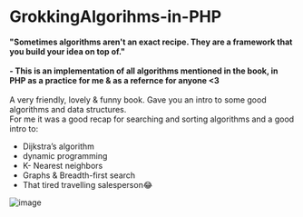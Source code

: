 # GrokkingAlgorihms-in-PHP
<strong>"Sometimes algorithms aren't an exact recipe. They are a framework that you build your idea on top of." </strong>
<br/><br/><strong> - This is an implementation of  all algorithms mentioned in the book, in PHP as a practice for me & as a refernce for anyone <3  </strong>
<br/><br/>A very friendly, lovely &amp; funny book. Gave you an intro to some good algorithms and data structures.
<br/>For me it was a good recap for searching and sorting algorithms and a good intro to: 
- Dijkstra’s algorithm 
- dynamic programming  
- K- Nearest neighbors  
- Graphs &amp; Breadth-first search 
- That tired travelling salesperson😂


![image](https://user-images.githubusercontent.com/62671812/171675770-87f613a6-80ff-491c-a4e2-71126d193746.png)
